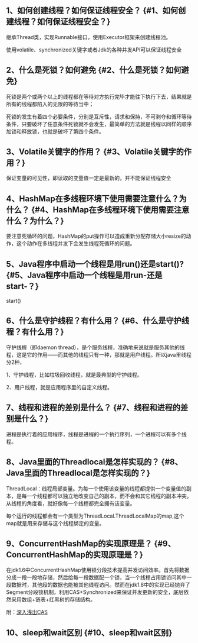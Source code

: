 ## 1、如何创建线程？如何保证线程安全？ {#1、如何创建线程？如何保证线程安全？}

继承Thread类，实现Runnable接口，使用Executor框架来创建线程池。

使用volatile、synchronized关键字或者Jdk的各种并发API可以保证线程安全

## 2、什么是死锁？如何避免 {#2、什么是死锁？如何避免}

死锁是两个或两个以上的线程都在等待对方执行完毕才能往下执行下去，结果就是所有的线程都陷入的无限的等待当中；

死锁的发生有着四个必要条件，分别是互斥性，请求和保持，不可剥夺和循环等待条件，只要破坏了任意条件死锁就不会发生，最简单的方法就是线程以同样的顺序加锁和释放锁，也就是破坏了第四个条件。

## 3、Volatile关键字的作用？ {#3、Volatile关键字的作用？}

保证变量的可见性，即读取的变量值一定是最新的，并不能保证线程安全

## 4、HashMap在多线程环境下使用需要注意什么？为什么？ {#4、HashMap在多线程环境下使用需要注意什么？为什么？}

要注意死循环的问题，HashMap的put操作可以造成重新分配存储大小resize的动作，这个动作在多线程并发下会发生线程死循环的问题。

## 5、Java程序中启动一个线程是用run\(\)还是start\(\)? {#5、Java程序中启动一个线程是用run-还是start-？}

start\(\)

## 6、什么是守护线程？有什么用？ {#6、什么是守护线程？有什么用？}

守护线程（即daemon thread），是个服务线程，准确地来说就是服务其他的线程，这是它的作用——而其他的线程只有一种，那就是用户线程。所以java里线程分2种，

1、守护线程，比如垃圾回收线程，就是最典型的守护线程。

2、用户线程，就是应用程序里的自定义线程。

## 7、线程和进程的差别是什么？ {#7、线程和进程的差别是什么？}

进程是执行着的应用程序，线程是进程的一个执行序列，一个进程可以有多个线程。

## 8、Java里面的Threadlocal是怎样实现的？ {#8、Java里面的Threadlocal是怎样实现的？}

ThreadLocal：线程局部变量。为每一个使用该变量的线程都提供一个变量值的副本，是每一个线程都可以独立地改变自己的副本，而不会和其它线程的副本冲突。从线程的角度看，就好像每一个线程都完全拥有该变量。

每个运行的线程都会有一个类型为ThreadLocal.ThreadLocalMap的map,这个map就是用来存储与这个线程绑定的变量。

## 9、ConcurrentHashMap的实现原理是？ {#9、ConcurrentHashMap的实现原理是？}

在jdk1.6中ConcurrentHashMap使用锁分段技术提高并发访问效率。首先将数据分成一段一段地存储，然后给每一段数据配一个锁，当一个线程占用锁访问其中一段数据时，其他段的数据也能被其他线程访问。然而在jdk1.8中的实现已经抛弃了Segment分段锁机制，利用CAS+Synchronized来保证并发更新的安全，底层依然采用数组+链表+红黑树的存储结构。

附：[深入浅出CAS](https://www.jianshu.com/p/fb6e91b013cc)

## 10、sleep和wait区别 {#10、sleep和wait区别}



